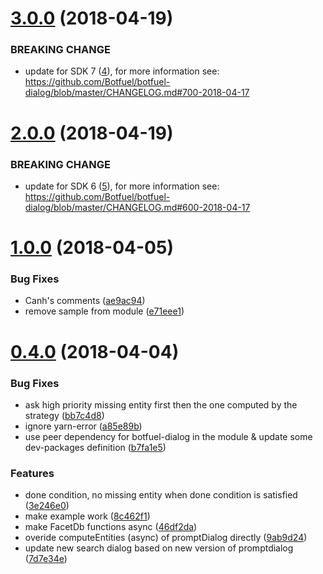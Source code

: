 <a name="3.0.0"></a>
# [3.0.0](https://github.com/Botfuel/botfuel-module-facetedsearch/compare/v2.0.0...v3.0.0) (2018-04-19)


### BREAKING CHANGE

* update for SDK 7 ([4](https://github.com/Botfuel/botfuel-module-facetedsearch/pull/4)), for more information see: https://github.com/Botfuel/botfuel-dialog/blob/master/CHANGELOG.md#700-2018-04-17


<a name="2.0.0"></a>
# [2.0.0](https://github.com/Botfuel/botfuel-module-facetedsearch/compare/v1.0.0...v2.0.0) (2018-04-19)


### BREAKING CHANGE

* update for SDK 6 ([5](https://github.com/Botfuel/botfuel-module-facetedsearch/pull/5)), for more information see: https://github.com/Botfuel/botfuel-dialog/blob/master/CHANGELOG.md#600-2018-04-17


<a name="1.0.0"></a>
# [1.0.0](https://github.com/Botfuel/botfuel-module-facetedsearch/compare/v0.4.0...v1.0.0) (2018-04-05)


### Bug Fixes

* Canh's comments ([ae9ac94](https://github.com/Botfuel/botfuel-module-facetedsearch/commit/ae9ac94))
* remove sample from module ([e71eee1](https://github.com/Botfuel/botfuel-module-facetedsearch/commit/e71eee1))



<a name="0.4.0"></a>
# [0.4.0](https://github.com/Botfuel/botfuel-module-facetedsearch/compare/8c462f1...v0.4.0) (2018-04-04)


### Bug Fixes

* ask high priority missing entity first then the one computed by the strategy ([bb7c4d8](https://github.com/Botfuel/botfuel-module-facetedsearch/commit/bb7c4d8))
* ignore yarn-error ([a85e89b](https://github.com/Botfuel/botfuel-module-facetedsearch/commit/a85e89b))
* use peer dependency for botfuel-dialog in the module & update some dev-packages definition ([b7fa1e5](https://github.com/Botfuel/botfuel-module-facetedsearch/commit/b7fa1e5))


### Features

* done condition, no missing entity when done condition is satisfied ([3e246e0](https://github.com/Botfuel/botfuel-module-facetedsearch/commit/3e246e0))
* make example work ([8c462f1](https://github.com/Botfuel/botfuel-module-facetedsearch/commit/8c462f1))
* make FacetDb functions async ([46df2da](https://github.com/Botfuel/botfuel-module-facetedsearch/commit/46df2da))
* overide computeEntities (async) of promptDialog directly ([9ab9d24](https://github.com/Botfuel/botfuel-module-facetedsearch/commit/9ab9d24))
* update new search dialog based on new version of promptdialog ([7d7e34e](https://github.com/Botfuel/botfuel-module-facetedsearch/commit/7d7e34e))




